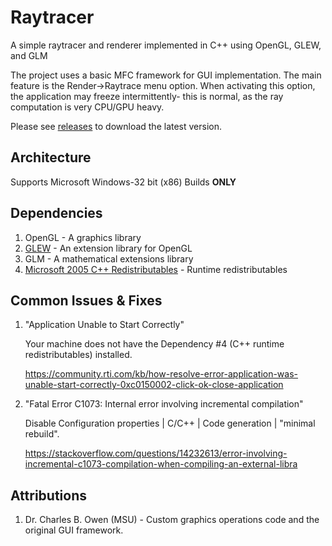 # Raytracer
A simple raytracer and renderer implemented in C++ using OpenGL, GLEW, and GLM
 
The project uses a basic MFC framework for GUI implementation. The main feature is the Render->Raytrace menu option. When activating this option, the application may freeze intermittently- this is normal, as the ray computation is very CPU/GPU heavy.

Please see [releases](https://github.com/fromanan/raytracer/releases/) to download the latest version.

## Architecture

Supports Microsoft Windows-32 bit (x86) Builds **ONLY**

## Dependencies

1. OpenGL - A graphics library
2. [GLEW](https://github.com/nigels-com/glew) - An extension library for OpenGL
3. GLM - A mathematical extensions library
4. [Microsoft 2005 C++ Redistributables](http://www.microsoft.com/download/en/details.aspx?id=26347%20%20) - Runtime redistributables

## Common Issues & Fixes

1. "Application Unable to Start Correctly"

    Your machine does not have the Dependency #4 (C++ runtime redistributables) installed.

    https://community.rti.com/kb/how-resolve-error-application-was-unable-start-correctly-0xc0150002-click-ok-close-application
    
2. "Fatal Error C1073: Internal error involving incremental compilation"

    Disable Configuration properties | C/C++ | Code generation | "minimal rebuild".
    
    https://stackoverflow.com/questions/14232613/error-involving-incremental-c1073-compilation-when-compiling-an-external-libra
    
## Attributions

1. Dr. Charles B. Owen (MSU) - Custom graphics operations code and the original GUI framework.
